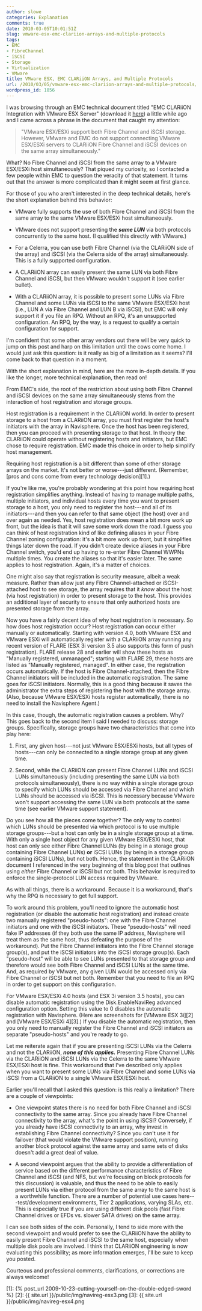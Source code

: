 ```yaml
---
author: slowe
categories: Explanation
comments: true
date: 2010-03-05T10:01:51Z
slug: vmware-esx-emc-clariion-arrays-and-multiple-protocols
tags:
- EMC
- FibreChannel
- iSCSI
- Storage
- Virtualization
- VMware
title: VMware ESX, EMC CLARiiON Arrays, and Multiple Protocols
url: /2010/03/05/vmware-esx-emc-clariion-arrays-and-multiple-protocols/
wordpress_id: 1856
---
```


I was browsing through an EMC technical document titled "EMC CLARiiON Integration with VMware ESX Server" (download it [here](http://www.emc.com/collateral/hardware/white-papers/h1416-emc-clariion-intgtn-vmware-wp.pdf)) a little while ago and I came across a phrase in the document that caught my attention:

>"VMware ESX/ESXi support both Fibre Channel and iSCSI storage. However, VMware and EMC do not support connecting VMware ESX/ESXi servers to CLARiiON Fibre Channel and iSCSI devices on the same array simultaneously."

What? No Fibre Channel and iSCSI from the same array to a VMware ESX/ESXi host simultaneously? That piqued my curiosity, so I contacted a few people within EMC to question the veracity of that statement. It turns out that the answer is more complicated than it might seem at first glance.

For those of you who aren't interested in the deep technical details, here's the short explanation behind this behavior:

* VMware fully supports the use of both Fibre Channel and iSCSI from the same array to the same VMware ESX/ESXi host simultaneously.

* VMware does not support presenting the **_same LUN_** via both protocols concurrently to the same host. (I qualified this directly with VMware.)

* For a Celerra, you can use both Fibre Channel (via the CLARiiON side of the array) and iSCSI (via the Celerra side of the array) simultaneously. This is a fully supported configuration.

* A CLARiiON array can easily present the same LUN via both Fibre Channel and iSCSI, but then VMware wouldn't support it (see earlier bullet).

* With a CLARiiON array, it is possible to present some LUNs via Fibre Channel and some LUNs via iSCSI to the same VMware ESX/ESXi host (i.e., LUN A via Fibre Channel and LUN B via iSCSI), but EMC will only support it if you file an RPQ. Without an RPQ, it's an unsupported configuration. An RPQ, by the way, is a request to qualify a certain configuration for support.

I'm confident that some other array vendors out there will be very quick to jump on this post and harp on this limitation until the cows come home. I would just ask this question: is it really as big of a limitation as it seems? I'll come back to that question in a moment.

With the short explanation in mind, here are the more in-depth details. If you like the longer, more technical explanation, then read on!

From EMC's side, the root of the restriction about using both Fibre Channel and iSCSI devices on the same array simultaneously stems from the interaction of host registration and storage groups.

Host registration is a requirement in the CLARiiON world. In order to present storage to a host from a CLARiiON array, you must first register the host's initiators with the array in Navisphere. Once the host has been registered, then you can proceed with presenting storage to that host. In theory the CLARiiON could operate without registering hosts and initiators, but EMC chose to require registration. EMC made this choice in order to help simplify host management.

Requiring host registration is a bit different than some of other storage arrays on the market. It's not better or worse---just different. (Remember, [pros and cons come from every technology decision][1].)

If you're like me, you're probably wondering at this point how requiring host registration simplifies anything. Instead of having to manage multiple paths, multiple initiators, and individual hosts every time you want to present storage to a host, you only need to register the host---and all of its initiators---and then you can refer to that same object (the host) over and over again as needed. Yes, host registration does mean a bit more work up front, but the idea is that it will save some work down the road. I guess you can think of host registration kind of like defining aliases in your Fibre Channel zoning configuration: it's a bit more work up front, but it simplifies things later down the road. If you didn't create device aliases in your Fibre Channel switch, you'd end up having to re-enter Fibre Channel WWPNs multiple times. You create the aliases so that it's easier later. The same applies to host registration. Again, it's a matter of choices.

One might also say that registration is security measure, albeit a weak measure. Rather than allow just any Fibre Channel-attached or iSCSI-attached host to see storage, the array requires that it _know_ about the host (via host registration) in order to present storage to the host. This provides an additional layer of security to ensure that only authorized hosts are presented storage from the array.

Now you have a fairly decent idea of why host registration is necessary. So how does host registration occur? Host registration can occur either manually or automatically. Starting with version 4.0, both VMware ESX and VMware ESXi will automatically register with a CLARiiON array running any recent version of FLARE (ESX 3i version 3.5 also supports this form of push registration). FLARE release 28 and earlier will show these hosts as "Manually registered, unmanaged"; starting with FLARE 29, these hosts are listed as "Manually registered, managed". In either case, the registration occurs automatically. If the host is Fibre Channel-attached, then the Fibre Channel initiators will be included in the automatic registration. The same goes for iSCSI initiators. Normally, this is a good thing because it saves the administrator the extra steps of registering the host with the storage array. (Also, because VMware ESX/ESXi hosts register automatically, there is no need to install the Navisphere Agent.)

In this case, though, the automatic registration causes a problem. Why? This goes back to the second item I said I needed to discuss: storage groups. Specifically, storage groups have two characteristics that come into play here:

1. First, any given host---not just VMware ESX/ESXi hosts, but all types of hosts---can only be connected to a single storage group at any given time.

2. Second, while the CLARiiON can present Fibre Channel LUNs and iSCSI LUNs simultaneously (including presenting the same LUN via both protocols simultaneously), there is no way within a single storage group to specify which LUNs should be accessed via Fibre Channel and which LUNs should be accessed via iSCSI. This is necessary because VMware won't support accessing the same LUN via both protocols at the same time (see earlier VMware support statement).

Do you see how all the pieces come together? The only way to control which LUNs should be presented via which protocol is to use multiple storage groups---but a host can only be in a single storage group at a time. With only a single host object for any given VMware ESX/ESXi host, that host can only see either Fibre Channel LUNs (by being in a storage group containing Fibre Channel LUNs) **or** iSCSI LUNs (by being in a storage group containing iSCSI LUNs), but not both. Hence, the statement in the CLARiiON document I referenced in the very beginning of this blog post that outlines using _either_ Fibre Channel or iSCSI but not both. This behavior is required to enforce the single-protocol LUN access required by VMware.

As with all things, there is a workaround. Because it is a workaround, that's why the RPQ is necessary to get full support.

To work around this problem, you'll need to ignore the automatic host registration (or disable the automatic host registration) and instead create two manually registered "pseudo-hosts": one with the Fibre Channel initiators and one with the iSCSI initiators. These "pseudo-hosts" will need fake IP addresses (if they both use the same IP address, Navisphere will treat them as the same host, thus defeating the purpose of the workaround). Put the Fibre Channel initiators into the Fibre Channel storage group(s), and put the iSCSI initiators into the iSCSI storage group(s). Each "pseudo-host" will be able to see LUNs presented to that storage group and therefore would see both Fibre Channel and iSCSI LUNs at the same time. And, as required by VMware, any given LUN would be accessed only via Fibre Channel or iSCSI but not both. Remember that you need to file an RPQ in order to get support on this configuration.

For VMware ESX/ESXi 4.0 hosts (and ESX 3i version 3.5 hosts), you can disable automatic registration using the Disk.EnableNaviReg advanced configuration option. Setting this value to 0 disables the automatic registration with Navisphere. (Here are screenshots for [VMware ESX 3i][2] and [VMware ESX/ESXi 4][3].) If you disable the automatic registration, then you only need to manually register the Fibre Channel and iSCSI initiators as separate "pseudo-hosts" and you're ready to go.

Let me reiterate again that if you are presenting iSCSI LUNs via the Celerra and not the CLARiiON, **_none of this applies._** Presenting Fibre Channel LUNs via the CLARiiON and iSCSI LUNs via the Celerra to the same VMware ESX/ESXi host is fine. This workaround that I've described only applies when you want to present some LUNs via Fibre Channel and some LUNs via iSCSI from a CLARiiON to a single VMware ESX/ESXi host.

Earlier you'll recall that I asked this question: is this really a limitation? There are a couple of viewpoints:

* One viewpoint states there is no need for both Fibre Channel and iSCSI connectivity to the same array. Since you already have Fibre Channel connectivity to the array, what's the point in using iSCSI? Conversely, if you already have iSCSI connectivity to an array, why invest in establishing Fibre Channel connectivity? Since you can't use it for failover (that would violate the VMware support position), running another block protocol against the same array and same sets of disks doesn't add a great deal of value.

* A second viewpoint argues that the ability to provide a differentiation of service based on the different performance characteristics of Fibre Channel and iSCSI (and NFS, but we're focusing on block protocols for this discussion) is valuable, and thus the need to be able to easily present LUNs via either protocol from the same array to the same host is a worthwhile function. There are a number of potential use cases here---test/development environments, Tier 2 applications, varying SLAs, etc. This is especially true if you are using different disk pools (fast Fibre Channel drives or EFDs vs. slower SATA drives) on the same array.

I can see both sides of the coin. Personally, I tend to side more with the second viewpoint and would prefer to see the CLARiiON have the ability to easily present Fibre Channel and iSCSI to the same host, especially when multiple disk pools are involved. I think that CLARiiON engineering is now evaluating this possibility; as more information emerges, I'll be sure to keep you posted.

Courteous and professional comments, clarifications, or corrections are always welcome!

[1]: {% post_url 2009-10-23-cutting-yourself-on-the-double-edged-sword %}
[2]: {{ site.url }}/public/img/navireg-esx3.png
[3]: {{ site.url }}/public/img/navireg-esx4.png
